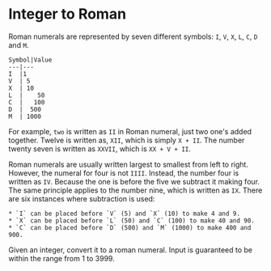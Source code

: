 # Integer to Roman

Roman numerals are represented by seven different symbols: `I`, `V`,
`X`, `L`, `C`, `D` and `M`.

	Symbol|Value
	---|---
	I  |1
	V  | 5
	X  | 10
	L  |    50
	C  |   100
	D  |  500
	M  | 1000

For example, `two` is written as `II` in Roman numeral, just two one's
added together. Twelve is written as, `XII`, which is simply `X +
II`. The number twenty seven is written as `XXVII`, which is `XX + V +
II`.

Roman numerals are usually written largest to smallest from left to
right. However, the numeral for four is not `IIII`. Instead, the
number four is written as `IV`. Because the one is before the five we
subtract it making four. The same principle applies to the number
nine, which is written as `IX`. There are six instances where
subtraction is used:

	* `I` can be placed before `V` (5) and `X` (10) to make 4 and 9. 
	* `X` can be placed before `L` (50) and `C` (100) to make 40 and 90. 
	* `C` can be placed before `D` (500) and `M` (1000) to make 400 and 900.

Given an integer, convert it to a roman numeral. Input is guaranteed
to be within the range from 1 to 3999.
